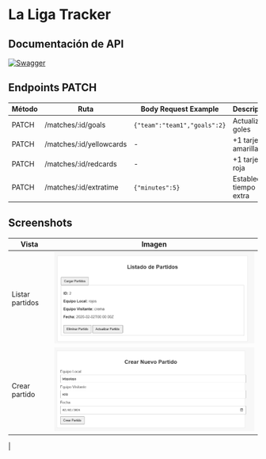 # La Liga Tracker

## Documentación de API
[![Swagger](https://img.shields.io/badge/Swagger-Documentación-blue)](http://localhost:8080/swagger/index.html)


## Endpoints PATCH
| Método | Ruta                     | Body Request Example      | Descripción               |
|--------|--------------------------|---------------------------|---------------------------|
| PATCH  | /matches/:id/goals       | `{"team":"team1","goals":2}` | Actualiza goles           |
| PATCH  | /matches/:id/yellowcards | -                         | +1 tarjeta amarilla       |
| PATCH  | /matches/:id/redcards    | -                         | +1 tarjeta roja           |
| PATCH  | /matches/:id/extratime   | `{"minutes":5}`           | Establece tiempo extra    |

## Screenshots
| Vista          | Imagen                      |
|----------------|-----------------------------|
| Listar partidos | ![Listado](/ss/cargar.png)  |
| Crear partido  | ![Creación](/ss/crear.png)  |
| 